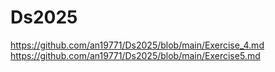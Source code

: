 # Ds2025
https://github.com/an19771/Ds2025/blob/main/Exercise_4.md
https://github.com/an19771/Ds2025/blob/main/Exercise5.md
